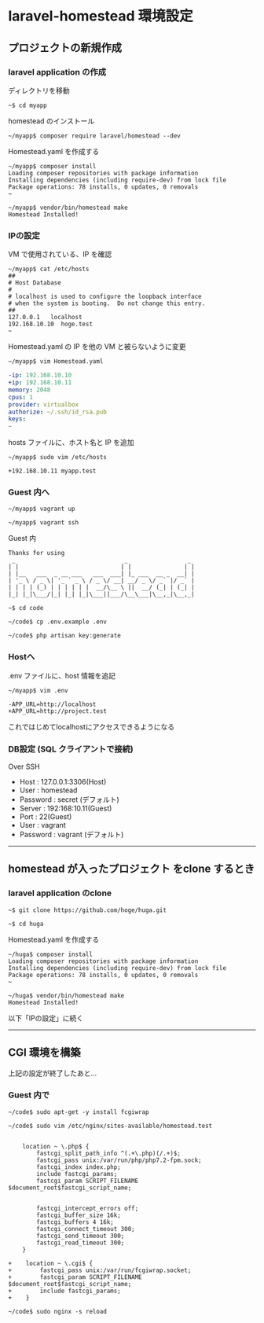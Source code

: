 # laravel-homestead 環境設定

## プロジェクトの新規作成

### laravel application の作成
ディレクトリを移動
```shell
~$ cd myapp
```
homestead のインストール
```shell
~/myapp$ composer require laravel/homestead --dev
```
Homestead.yaml を作成する
```shell
~/myapp$ composer install
Loading composer repositories with package information
Installing dependencies (including require-dev) from lock file
Package operations: 78 installs, 0 updates, 0 removals
~

~/myapp$ vendor/bin/homestead make
Homestead Installed!
```

### IPの設定
VM で使用されている、IP を確認
```shell
~/myapp$ cat /etc/hosts
##
# Host Database
#
# localhost is used to configure the loopback interface
# when the system is booting.  Do not change this entry.
##
127.0.0.1	localhost
192.168.10.10  hoge.test
~
```
Homestead.yaml の IP を他の VM と被らないように変更
```shell
~/myapp$ vim Homestead.yaml
```

```diff:Homestead.yaml
-ip: 192.168.10.10
+ip: 192.168.10.11
memory: 2048
cpus: 1
provider: virtualbox
authorize: ~/.ssh/id_rsa.pub
keys:
~
```
hosts ファイルに、ホスト名と IP を追加
```shell
~/myapp$ sudo vim /etc/hosts
```
```diff:/etc/host
+192.168.10.11 myapp.test
```

### Guest 内へ

```shell
~/myapp$ vagrant up

~/myapp$ vagrant ssh
```
Guest 内
```shell
Thanks for using
 _                               _                 _
| |                             | |               | |
| |__   ___  _ __ ___   ___  ___| |_ ___  __ _  __| |
| '_ \ / _ \| '_ ` _ \ / _ \/ __| __/ _ \/ _` |/ _` |
| | | | (_) | | | | | |  __/\__ \ ||  __/ (_| | (_| |
|_| |_|\___/|_| |_| |_|\___||___/\__\___|\__,_|\__,_|

~$ cd code

~/code$ cp .env.example .env

~/code$ php artisan key:generate
```
### Hostへ
.env ファイルに、host 情報を追記
```shell
~/myapp$ vim .env
```
```diff:.env
-APP_URL=http://localhost
+APP_URL=http://project.test
```

これではじめてlocalhostにアクセスできるようになる

### DB設定 (SQL クライアントで接続)
Over SSH
- Host : 127.0.0.1:3306(Host)
- User : homestead
- Password : secret (デフォルト)
- Server : 192:168:10.11(Guest)
- Port : 22(Guest)
- User : vagrant
- Password : vagrant (デフォルト)

---

## homestead が入ったプロジェクト をclone するとき
### laravel application のclone
```shell
~$ git clone https://github.com/hoge/huga.git

~$ cd huga
```
Homestead.yaml を作成する
```shell
~/huga$ composer install
Loading composer repositories with package information
Installing dependencies (including require-dev) from lock file
Package operations: 78 installs, 0 updates, 0 removals
~

~/huga$ vendor/bin/homestead make
Homestead Installed!

```
以下「IPの設定」に続く

---

## CGI 環境を構築
上記の設定が終了したあと...

### Guest 内で


```
~/code$ sudo apt-get -y install fcgiwrap
```

```shell
~/code$ sudo vim /etc/nginx/sites-available/homestead.test
```

```diff:/etc/nginx/sites-available/homestead.test

    location ~ \.php$ {
        fastcgi_split_path_info ^(.+\.php)(/.+)$;
        fastcgi_pass unix:/var/run/php/php7.2-fpm.sock;
        fastcgi_index index.php;
        include fastcgi_params;
        fastcgi_param SCRIPT_FILENAME $document_root$fastcgi_script_name;


        fastcgi_intercept_errors off;
        fastcgi_buffer_size 16k;
        fastcgi_buffers 4 16k;
        fastcgi_connect_timeout 300;
        fastcgi_send_timeout 300;
        fastcgi_read_timeout 300;
    }

+    location ~ \.cgi$ {
+        fastcgi_pass unix:/var/run/fcgiwrap.socket;
+        fastcgi_param SCRIPT_FILENAME $document_root$fastcgi_script_name;
+        include fastcgi_params;
+    }
```

```
~/code$ sudo nginx -s reload
```
